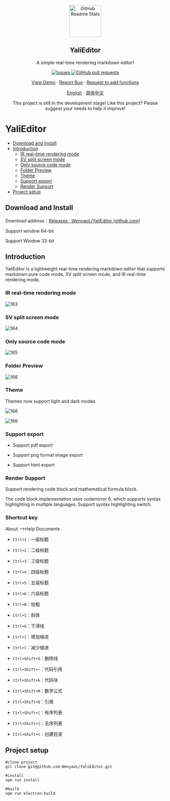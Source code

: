 <p align="center">
 <img width="100px" src="./public/yali.png" align="center" alt="GitHub Readme Stats" />
 <h2 align="center">YaliEditor</h2>
 <p align="center">A simple real-time rendering markdown editor!</p>
</p>
  <p align="center">
    <a href="https://github.com/anuraghazra/github-readme-stats/issues">
      <img alt="Issues" src="https://img.shields.io/github/issues/WenyaoL/YaliEditor?color=0088ff" />
    </a>
    <a href="https://github.com/anuraghazra/github-readme-stats/pulls">
      <img alt="GitHub pull requests" src="https://img.shields.io/github/issues-pr/WenyaoL/YaliEditor?color=0088ff" />
    </a>
    <br />
  </p>
  <p align="center">
    <a href="#demo">View Demo</a>
    ·
    <a href="https://github.com/WenyaoL/YaliEditor/issues/new/choose">Report Bug</a>
    ·
    <a href="https://github.com/WenyaoL/YaliEditor/issues/new/choose">Request to add functions</a>
  </p>
  <p align="center">
    <a href="/README.md">English</a>
    ·
    <a href="/docs/README_CN.md">简体中文</a>
  </p>

<p align="center">This project is still in the development stage! Like this project? Please suggest your needs to help it improve!
</p>

# YaliEditor

- [Download and Install](#download-and-install)
- [Introduction](#Introduction)
  - [IR real-time rendering mode](#ir-real-time-rendering-mode)
  - [SV split screen mode](#sv-split-screen-mode)
  - [Only source code mode](#only-source-code-mode)
  - [Folder Preview](#folder-Preview)
  - [Theme](#theme)
  - [Support export](#support-export)
  - [Render Support](#render-support)
- [Project setup](#project-setup)

## Download and Install

Download address：[Releases · WenyaoL/YaliEditor (github.com)](https://github.com/WenyaoL/YaliEditor/releases)

Support window 64-bit

Support Window 32-bit

## Introduction

YaliEditor is a lightweight real-time rendering markdown editor that supports markdown pure code mode, SV split screen mode, and IR real-time rendering mode.

### IR real-time rendering mode

![163](./docs/imgs/163.png)

### SV split screen mode

![164](./docs/imgs/164.png)

### Only source code mode

![165](./docs/imgs/165.png)

### Folder Preview

![166](./docs/imgs/166.png)

### Theme

Themes now support light and dark modes

![166](./docs/imgs/167.png)

![166](./docs/imgs/168.png)

### Support export

- Support pdf export

- Support png format image export

- Support html export

### Render Support

Support rendering code block and mathematical formula block.

The code block implementation uses codemirror 6, which supports syntax highlighting in multiple languages. Support syntax highlighting switch.

### Shortcut key

About -->Help Documents

*   `Ctrl+1`：一级标题
    
*   `Ctrl+2`：二级标题
    
*   `Ctrl+3`：三级标题
    
*   `Ctrl+4`：四级标题
    
*   `Ctrl+5`：五级标题
    
*   `Ctrl+6`：六级标题
    
*   `Ctrl+B`：加粗
    
*   `Ctrl+I`：斜体
    
*   `Ctrl+U`：下滑线
    
*   `Ctrl+]`：增加缩进
    
*   `Ctrl+[`：减少缩进
    
*   `Ctrl+Shift+5`：删除线
    
*   `Ctrl+Shift+~`：代码引用
    
*   `Ctrl+Shift+k`：代码块
    
*   `Ctrl+Shift+M`：数学公式
    
*   `Ctrl+Shift+Q`：引用
    
*   `Ctrl+Shift+[`：有序列表
    
*   `Ctrl+Shift+]`：无序列表
    
*   `Ctrl+Shift+t`：创建目录

## Project setup

```shell
#clone project
git clone git@github.com:WenyaoL/YaliEditor.git

#install
npm run install

#build
npm run electron:build
```
